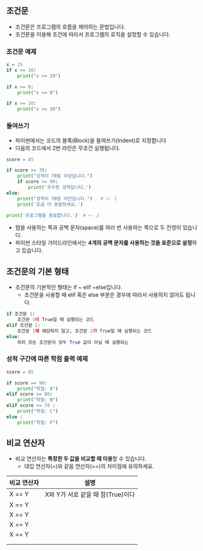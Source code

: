 ## 조건문
- 조건문은 프로그램의 흐름을 제어하는 문법입니다.
- 조건문을 이용해 조건에 따라서 프로그램의 로직을 설정할 수 있습니다.
### 조건문 예제
```python
x = 15
if x >= 10:
    print("x >= 10")

if x >= 0:
    print("x >= 0")

if x >= 30:
    print("x >= 30")
```
### 들여쓰기
- 파이썬에서는 코드의 블록(Block)을 들여쓰기(Indent)로 지정합니다
- 다음의 코드에서 2번 라인은 무조건 실행됩니다.
```python
score = 85

if score >= 70:
    print("성적이 70점 이상입니다.")
    if score >= 90:
        print('우수한 성적입니다.')
else:
    print("성적이 70점 미만입니다.")   # <- 1 
    print('조금 더 분발하세요.')

print('프로그램을 종료합니다.')  # <- 2
```
- 탭을 사용하는 쪽과 공백 문자(space)를 여러 번 사용하는 쪽으로 두 진영이 있습니다.
- 파이썬 스타일 가이드라인에서는 **4개의 공백 문자를 사용하는 것을 표준으로 설정**하고 있습니다.    

## 조건문의 기본 형태
- 조건문의 기본적인 형태는 if ~ elif ~else입니다.
    - 조건문을 사용할 때 elif 혹은 else 부분은 경우에 따라서 사용하지 않아도 됩니다.
```python
if 조건문 1:
    조건문 1이 True일 때 실행되는 코드
elif 조건문 2:
    조건문 1에 해당하지 않고, 조건문 2가 True일 때 실행되는 코드
else:
    위의 모든 조건문이 모두 True 값이 아닐 때 실행되는 
```
### 성적 구간에 따른 학점 출력 예제
```python
score = 85

if score >= 90:
    print("학점: A")
elif score >= 80:
    print("학점: B")
elif score >= 70 :
    print("학점: C")
else :
    print("학점: F")

```
## 비교 연산자
- 비교 연산자는 **특정한 두 값을 비교할 때 이용**할 수 있습니다.
    - 대입 연산자(=)와 같음 연산자(==)의 차이점에 유의하세요. 

|비교 연산자|설명|
|---|---|
|X == Y|X와 Y가 서로 같을 때 참(True)이다|
|X == Y||
|X == Y||
|X == Y||
|X == Y||
|||
|||
